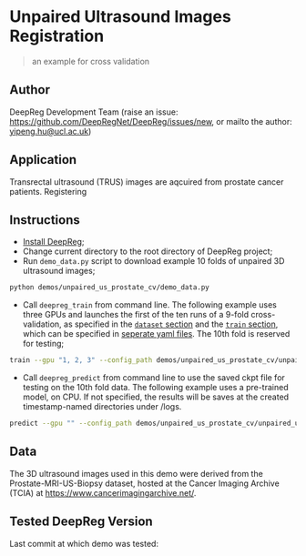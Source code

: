# Unpaired Ultrasound Images Registration

> an example for cross validation

## Author

DeepReg Development Team (raise an issue:
https://github.com/DeepRegNet/DeepReg/issues/new, or mailto the author:
yipeng.hu@ucl.ac.uk)

## Application

Transrectal ultrasound (TRUS) images are aqcuired from prostate cancer patients.
Registering

## Instructions

<!---
"""bash config_generator cross --data_folders dataset/fold0 dataset/fold1 dataset/fold2
dataset/fold3 dataset/fold4 dataset/fold5 dataset/fold6 dataset/fold7 dataset/fold8
dataset/fold9 --prefix unpaired_us_prostate_cv_run
-->

- [Install DeepReg](https://deepregnet.github.io/DeepReg/#/quick_start?id=install-the-package);
- Change current directory to the root directory of DeepReg project;
- Run `demo_data.py` script to download example 10 folds of unpaired 3D ultrasound
  images;

```bash
python demos/unpaired_us_prostate_cv/demo_data.py
```

- Call `deepreg_train` from command line. The following example uses three GPUs and
  launches the first of the ten runs of a 9-fold cross-validation, as specified in the
  [`dataset` section](./unpaired_us_prostate_cv_run1.yaml) and the
  [`train` section](./unpaired_us_prostate_cv_train.yaml), which can be specified in
  [seperate yaml files](https://deepregnet.github.io/DeepReg/#/tutorial_experiment?id=cross-validation).
  The 10th fold is reserved for testing;

```bash
train --gpu "1, 2, 3" --config_path demos/unpaired_us_prostate_cv/unpaired_us_prostate_cv_run1.yaml demos/unpaired_us_prostate_cv/unpaired_us_prostate_cv_train.yaml --log_dir unpaired_us_prostate_cv
```

- Call `deepreg_predict` from command line to use the saved ckpt file for testing on the
  10th fold data. The following example uses a pre-trained model, on CPU. If not
  specified, the results will be saves at the created timestamp-named directories under
  /logs.

```bash
predict --gpu "" --config_path demos/unpaired_us_prostate_cv/unpaired_us_prostate_cv_run1.yaml demos/unpaired_us_prostate_cv/unpaired_us_prostate_cv_train.yaml --ckpt_path logs/unpaired_us_prostate_cv/save/weights-epoch200.ckpt --mode test
```

## Data

The 3D ultrasound images used in this demo were derived from the Prostate-MRI-US-Biopsy
dataset, hosted at the Cancer Imaging Archive (TCIA) at
https://www.cancerimagingarchive.net/.

## Tested DeepReg Version

Last commit at which demo was tested:
